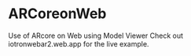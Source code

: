 # ARCoreonWeb
Use of ARcore on Web using Model Viewer
Check out iotronwebar2.web.app for the live example.
